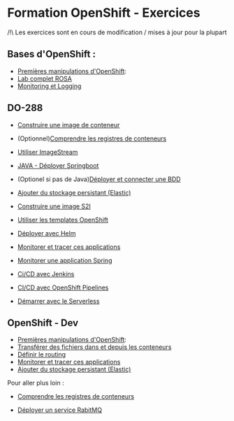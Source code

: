 # Formation OpenShift - Exercices

/!\ Les exercices sont en cours de modification / mises à jour pour la plupart 

## Bases d'OpenShift :

* [Premières manipulations d'OpenShift](https://github.com/vanessakovalsky/openshift-training/blob/master/exercice-1-openshift-premiers-pas.md): 
* [Lab complet ROSA](https://www.rosaworkshop.io/ostoy/3-lab_overview/)
* [Monitoring et Logging](https://ibm-cloud.github.io/openshift4-lab/#/part1-learn_openshift/ex-1-deploy)




## DO-288 


* [Construire une image de conteneur](https://github.com/vanessakovalsky/openshift-training/blob/master/openshift-create-image-container.md)

* (Optionnel)[Comprendre les registres de conteneurs](https://github.com/vanessakovalsky/openshift-training/blob/master/openshift-registry.md)

* [Utiliser ImageStream](https://github.com/vanessakovalsky/openshift-training/blob/master/openshift-imagestream.md)

* [JAVA - Déployer Springboot](https://github.com/vanessakovalsky/openshift-training/blob/master/openshift-springboot.md)

* (Optionel si pas de Java)[Déployer et connecter une BDD](https://learn.openshift.com/introduction/port-forwarding/)


* [Ajouter du stockage persistant (Elastic)](https://github.com/vanessakovalsky/openshift-training/blob/master/openshift-persistent-storage.md)

* [Construire une image S2I](https://github.com/vanessakovalsky/openshift-training/blob/master/openshift-s2i-builder.md)

* [Utiliser les templates OpenShift](https://github.com/vanessakovalsky/openshift-training/blob/master/openshift-template.md)

* [Déployer avec Helm](https://github.com/vanessakovalsky/openshift-training/blob/master/openshift-helm.md)

* [Monitorer et tracer ces applications](https://github.com/vanessakovalsky/openshift-training/blob/master/openshift-monitoring.md)

* [Monitorer une application Spring](https://github.com/vanessakovalsky/openshift-training/blob/master/openshift-monitoring-springboot.md)

* [Ci/CD avec Jenkins](https://github.com/vanessakovalsky/openshift-training/blob/master/openshift-jenkins.md)

* [ CI/CD avec OpenShift Pipelines](https://github.com/vanessakovalsky/openshift-training/blob/master/openshift-pipelines.md)

* [ Démarrer avec le Serverless](https://github.com/vanessakovalsky/openshift-training/blob/master/openshift-serveless.md)


## OpenShift - Dev
* [Premières manipulations d'OpenShift](https://github.com/vanessakovalsky/openshift-training/blob/master/openshift-premiers-pas.md): 
* [Transférer des fichiers dans et depuis les conteneurs](https://github.com/vanessakovalsky/openshift-training/blob/master/openshift-transfert-fichiers.md) 
* [Définir le routing](https://github.com/vanessakovalsky/openshift-training/blob/master/openshift-routing-istio.md) 
* [Monitorer et tracer ces applications](https://github.com/vanessakovalsky/openshift-training/blob/master/openshift-monitoring.md)
* [Ajouter du stockage persistant (Elastic)](https://github.com/vanessakovalsky/openshift-training/blob/master/openshift-persistent-storage.md) 



Pour aller plus loin :
* [Comprendre les registres de conteneurs](https://github.com/vanessakovalsky/openshift-training/blob/master/openshift-registry.md)

* [Déployer un service RabitMQ](https://github.com/vanessakovalsky/openshift-training/blob/master/openshift-add-service.md) 
